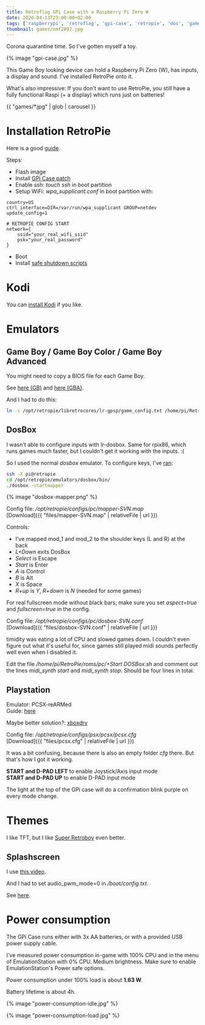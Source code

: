 ```yaml
---
title: Retroflag GPi Case with a Raspberry Pi Zero W
date: 2020-04-13T23:00:00+02:00
tags: ['raspberrypi', 'retroflag', 'gpi-case', 'retropie', 'dos', 'gameboy', 'playstation']
thumbnail: games/omf2097.jpg
---
```


Corona quarantine time. So I've gotten myself a toy.

{% image "gpi-case.jpg" %}

This Game Boy looking device can hold a Raspberry Pi Zero (W), has inputs, a display and sound.
I've installed RetroPie onto it.

What's also impressive: If you don't want to use RetroPie,
you still have a fully functional Raspi (+ a display) which runs just on batteries!

{{ "games/*.jpg" | glob | carousel }}

# Installation RetroPie

Here is a good [guide](https://howchoo.com/g/ndc3njbhytv/retroflag-gpi-setup).

Steps:

- Flash image
- Install [GPi Case patch](http://download.retroflag.com/Products/GPi_Case/GPi_Case_patch.zip)
- Enable ssh: *touch ssh* in boot partition
- Setup WiFi: *wpa_supplicant.conf* in boot partition with:

```{data-filename=wpa_supplicant.conf}
country=US
ctrl_interface=DIR=/var/run/wpa_supplicant GROUP=netdev
update_config=1

# RETROPIE CONFIG START
network={
    ssid="your_real_wifi_ssid"
    psk="your_real_password"
}
```

- Boot
- Install [safe shutdown scripts](https://github.com/RetroFlag/retroflag-picase)

# Kodi

You can [install Kodi](https://github.com/RetroPie/RetroPie-Setup/wiki/KODI) if you like.

# Emulators

## Game Boy / Game Boy Color / Game Boy Advanced

You might need to copy a BIOS file for each Game Boy.

See [here (GB)](https://github.com/RetroPie/RetroPie-Setup/wiki/Game-Boy)
and [here (GBA)](https://github.com/RetroPie/RetroPie-Setup/wiki/Game-Boy-Advance).

And I had to do this:

```bash
ln -s /opt/retropie/libretrocores/lr-gpsp/game_config.txt /home/pi/RetroPie/roms/gba/game_config.txt
```

## DosBox

I wasn't able to configure inputs with lr-dosbox.
Same for rpix86, which runs games much faster, but I couldn't get it working with the inputs. :(

So I used the normal *dosbox* emulator.
To configure keys, I've [ran](https://www.freddyblog.de/retropie-dosbox-controller-mapping-erstellen/):

```bash
ssh -X pi@retropie
cd /opt/retropie/emulators/dosbox/bin/
./dosbox -startmapper
```

{% image "dosbox-mapper.png" %}

Config file: */opt/retropie/configs/pc/mapper-SVN.map*  
[Download]({{ "files/mapper-SVN.map" | relativeFile | url }})

Controls:

- I've mapped mod_1 and mod_2 to the shoulder keys (L and R) at the back
- *L+Down* exits DosBox
- *Select* is Escape
- *Start* is Enter
- *A* is Control
- *B* is Alt
- *X* is Space
- *R+up* is *Y*, *R+down* is *N* (needed for some games)

For real fullscreen mode without black bars, make sure you set *aspect=true* and *fullscreen=true* in the config.

Config file: */opt/retropie/configs/pc/dosbox-SVN.conf*  
[Download]({{ "files/dosbox-SVN.conf" | relativeFile | url }})

timidity was eating a lot of CPU and slowed games down.
I couldn't even figure out what it's useful for, since games still played midi sounds perfectly well even when I disabled it.

Edit the file */home/pi/RetroPie/roms/pc/+Start DOSBox.sh* and comment out the lines *midi_synth start* and *midi_synth stop*.
Should be four lines in total.

## Playstation

Emulator: PCSX-reARMed  
Guide: [here](https://www.reddit.com/r/retroflag_gpi/comments/d91tuv/how_to_get_pcsxrearmed_to_work_on_retropie_for/)

Maybe better solution?: [xboxdrv](https://sinisterspatula.github.io/RetroflagGpiGuides/Controls_Updater_Menu)

Config file: */opt/retropie/configs/psx/pcsx/pcsx.cfg*  
[Download]({{ "files/pcsx.cfg" | relativeFile | url }})

It was a bit confusing, because there is also an empty folder *cfg* there.
But that's how I got it working.

**START and D-PAD LEFT** to enable Joystick/Axis input mode  
**START and D-PAD UP** to enable D-PAD input mode

The light at the top of the GPi case will do a confirmation blink purple on every mode change.

# Themes

I like TFT, but I like [Super Retroboy](https://github.com/KALEL1981/es-theme-Super-Retroboy) even better.

## Splashscreen

I use [this video](https://www.youtube.com/watch?v=xblMd-je7eU).

And I had to set audio_pwm_mode=0 in */boot/config.txt*.

See [here](https://sudomod.com/forum/viewtopic.php?f=44&t=5953&sid=a445fc61f5d69f18b005c1318d303f41&start=10#p61371).

# Power consumption

The GPi Case runs either with 3x AA batteries, or with a provided USB power supply cable.

I've measured power consumption in-game with 100% CPU and in the menu of EmulationStation with 0% CPU.
Medium brightness.
Make sure to enable EmulationStation's Power safe options.

Power consumption under 100% load is about **1.63 W**.

Battery lifetime is about 4h.

{% image "power-consumption-idle.jpg" %}

{% image "power-consumption-load.jpg" %}
